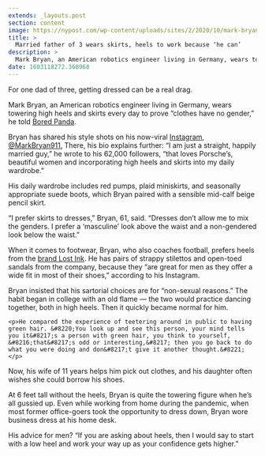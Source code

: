 ```yaml
--- 
extends: _layouts.post 
section: content 
image: https://nypost.com/wp-content/uploads/sites/2/2020/10/mark-bryan.jpg?quality=90&strip=all&w=1200 
title: > 
  Married father of 3 wears skirts, heels to work because ‘he can’ 
description: > 
  Mark Bryan, an American robotics engineer living in Germany, wears towering high heels and skirts every day to prove “clothes have no gender,” he told Bored Panda.“I prefer skirts to dresses,” Bryan, 61, said.Bryan insisted that his sartorial choices are for “non-sexual reasons.” The habit began in college with an old flame — the two would practice dancing together, both in high heels.At 6 feet tall without the heels, Bryan is quite the towering figure when he’s all gussied up.“If you are asking about heels, then I would say to start with a low heel and work your way up as your confidence gets higher.” 
date: 1603118272.368968 
--- 
```

<div><p>For one dad of three, getting dressed can be a real drag.</p>
<p>Mark Bryan, an American robotics engineer living in Germany, wears towering high heels and skirts every day to prove &#8220;clothes have no gender,&#8221; he told <a href="https://www.boredpanda.com/confident-man-wears-heels-skirt-markbryan911/?utm_source=ladbible&amp;utm_medium=referral&amp;utm_campaign=organic" target="_blank" rel="noopener noreferrer">Bored Panda</a>.</p>
<p>Bryan has shared his style shots on his now-viral <a href="https://www.instagram.com/p/CBkenlhKDVh/" target="_blank" rel="noopener noreferrer">Instagram, @MarkBryan911.</a> There, his bio explains further: &#8220;I am just a straight, happily married guy,&#8221; he wrote to his 62,000 followers, &#8220;that loves Porsche&#8217;s, beautiful women and incorporating high heels and skirts into my daily wardrobe.&#8221;</p>
<p>His daily wardrobe includes red pumps, plaid miniskirts, and seasonally appropriate suede boots, which Bryan paired with a sensible mid-calf beige pencil skirt.</p>
<p>&#8220;I prefer skirts to dresses,&#8221; Bryan, 61, said. &#8220;Dresses don&#8217;t allow me to mix the genders. I prefer a &#8216;masculine&#8217; look above the waist and a non-gendered look below the waist.&#8221;</p>
<p>When it comes to footwear, Bryan, who also coaches football, prefers heels from the <a href="https://www.instagram.com/p/CBkenlhKDVh/" target="_blank" rel="noopener noreferrer">brand Lost Ink</a>. He has pairs of strappy stilettos and open-toed sandals from the company, because they &#8220;are great for men as they offer a wide fit in most of their shoes,&#8221; according to his Instagram.</p>
<p>Bryan insisted that his sartorial choices are for &#8220;non-sexual reasons.&#8221; The habit began in college with an old flame &#8212; the two would practice dancing together, both in high heels. Then it quickly became normal for him.</p>

 
	<p>He compared the experience of teetering around in public to having green hair. &#8220;You look up and see this person, your mind tells you it&#8217;s a person with green hair, you think to yourself, &#8216;that&#8217;s odd or interesting,&#8217; then you go back to do what you were doing and don&#8217;t give it another thought.&#8221;</p>
<p>Now, his wife of 11 years helps him pick out clothes, and his daughter often wishes she could borrow his shoes.</p>
<p>At 6 feet tall without the heels, Bryan is quite the towering figure when he&#8217;s all gussied up. Even while working from home during the pandemic, when most former office-goers took the opportunity to dress down, Bryan wore business dress at his home desk.</p>
<p>His advice for men? &#8220;If you are asking about heels, then I would say to start with a low heel and work your way up as your confidence gets higher.&#8221;</p>
			</div>